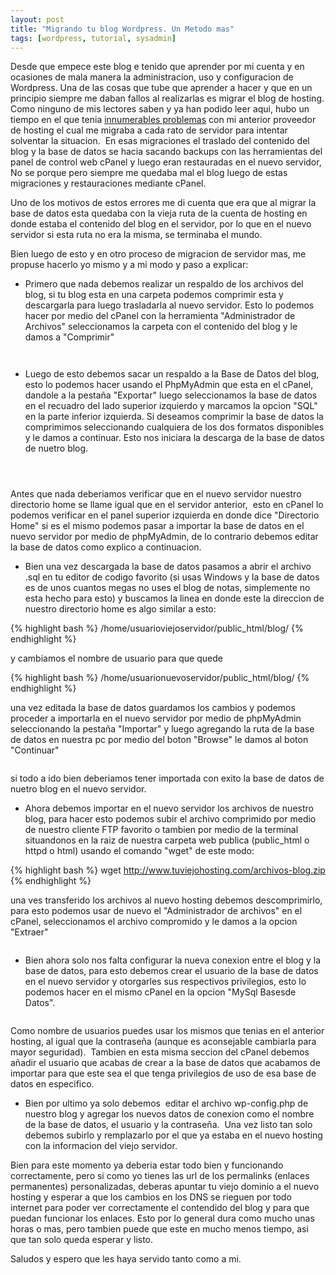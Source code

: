 ```yaml
---
layout: post
title: "Migrando tu blog Wordpress. Un Metodo mas"
tags: [wordpress, tutorial, sysadmin]
---
```


Desde que empece este blog e tenido que aprender por mi cuenta y en ocasiones de mala manera la administracion, uso y configuracion de
Wordpress. Una de las cosas que tube que aprender a hacer y que en un principio siempre me daban fallos al realizarlas es migrar el blog
de hosting. Como ninguno de mis lectores saben y ya han podido leer aqui, hubo un tiempo en el que tenia
<a href="http://blog.jam.net.ve/2009/08/17/de-nuevo-problemas-con-el-hosting/">innumerables problemas</a> con mi anterior proveedor
de hosting el cual me migraba a cada rato de servidor para intentar solventar la situacion.  En esas migraciones el traslado
del contenido del blog y la base de datos se hacia sacando backups con las herramientas del panel de control web cPanel y luego
eran restauradas en el nuevo servidor, No se porque pero siempre me quedaba mal el blog luego de estas migraciones y restauraciones
mediante cPanel.

<!-- more -->

Uno de los motivos de estos errores me di cuenta que era que al migrar la base de datos esta quedaba con la vieja ruta de la cuenta de
hosting en donde estaba el contenido del blog en el servidor, por lo que en el nuevo servidor si esta ruta no era la misma, se terminaba
el mundo.

Bien luego de esto y en otro proceso de migracion de servidor mas, me propuse hacerlo yo mismo y a mi modo y paso a explicar:

- Primero que nada debemos realizar un respaldo de los archivos del blog, si tu blog esta en una carpeta podemos comprimir esta y
descargarla para luego trasladarla al nuevo servidor. Esto lo podemos hacer por medio del cPanel con la herramienta
"Administrador de Archivos" seleccionamos la carpeta con el contenido del blog y le damos a "Comprimir"

<a href="http://imgur.com/sfcjt"><img src="http://i.imgur.com/sfcjtl.png" title="Hosted by imgur.com" alt="" /></a>

<a href="http://imgur.com/lV9ph"><img src="http://i.imgur.com/lV9phl.png" title="Hosted by imgur.com" alt="" /></a>

- Luego de esto debemos sacar un respaldo a la Base de Datos del blog, esto lo podemos hacer usando el PhpMyAdmin que esta en el
cPanel, dandole a la pestaña "Exportar" luego seleccionamos la base de datos en el recuadro del lado superior izquierdo y marcamos la
opcion "SQL" en la parte inferior izquierda. Si deseamos comprimir la base de datos la comprimimos seleccionando cualquiera de los dos
formatos disponibles y le damos a continuar. Esto nos iniciara la descarga de la base de datos de nuetro blog.

<a href="http://imgur.com/Dn9rU"><img src="http://i.imgur.com/Dn9rUl.png" title="Hosted by imgur.com" alt="" /></a>

<a href="http://imgur.com/L7m68"><img src="http://i.imgur.com/L7m68l.png" title="Hosted by imgur.com" alt="" /></a>

<a href="http://imgur.com/mmTy0"><img src="http://i.imgur.com/mmTy0s.png" title="Hosted by imgur.com" alt="" /></a>

Antes que nada deberiamos verificar que en el nuevo servidor nuestro directorio home se llame igual que en el servidor anterior, 
esto en cPanel lo podemos verificar en el panel superior izquierda en donde dice "Directorio Home" si es el mismo podemos pasar a
importar la base de datos en el nuevo servidor por medio de phpMyAdmin, de lo contrario debemos editar la base de datos como explico
a continuacion.

- Bien una vez descargada la base de datos pasamos a abrir el archivo .sql en tu editor de codigo favorito
(si usas Windows y la base de datos es de unos cuantos megas no uses el blog de notas, simplemente no esta hecho para esto)
y buscamos la linea en donde este la direccion de nuestro directorio home es algo similar a esto:

{% highlight bash %}
  /home/usuarioviejoservidor/public_html/blog/
{% endhighlight %}

y cambiamos el nombre de usuario para que quede

{% highlight bash %}
  /home/usuarionuevoservidor/public_html/blog/
{% endhighlight %}

una vez editada la base de datos guardamos los cambios y podemos proceder a importarla en el nuevo servidor por medio de phpMyAdmin
seleccionando la pestaña "Importar" y luego agregando la ruta de la base de datos en nuestra pc por medio del boton
"Browse" le damos al boton "Continuar"

<a href="http://imgur.com/KD0fs"><img src="http://i.imgur.com/KD0fss.png" title="Hosted by imgur.com" alt="" /></a>

si todo a ido bien deberiamos tener importada con exito la base de datos de nuetro blog en el nuevo servidor.

- Ahora debemos importar en el nuevo servidor los archivos de nuestro blog, para hacer esto podemos subir el archivo comprimido
por medio de nuestro cliente FTP favorito o tambien por medio de la terminal situandonos en la raiz de nuestra carpeta web
publica (public_html o httpd o html) usando el comando "wget" de este modo:

{% highlight bash %}
  wget http://www.tuviejohosting.com/archivos-blog.zip
{% endhighlight %}

una ves transferido los archivos al nuevo hosting debemos descomprimirlo, para esto podemos usar de nuevo el
"Administrador de archivos" en el cPanel, seleccionamos el archivo compromido y le damos a la opcion "Extraer"

<a href="http://imgur.com/lV9ph"><img src="http://i.imgur.com/lV9phl.png" title="Hosted by imgur.com" alt="" /></a>

- Bien ahora solo nos falta configurar la nueva conexion entre el blog y la base de datos, para esto debemos crear el usuario
de la base de datos en el nuevo servidor y otorgarles sus respectivos privilegios, esto lo podemos hacer en el mismo cPanel
en la opcion "MySql Basesde Datos".

<a href="http://imgur.com/ftMQd"><img src="http://i.imgur.com/ftMQdl.png" title="Hosted by imgur.com" alt="" /></a>

Como nombre de usuarios puedes usar los mismos que tenias en el anterior hosting, al igual que la contraseña
(aunque es aconsejable cambiarla para mayor seguridad).  Tambien en esta misma seccion del cPanel debemos añadir el usuario
que acabas de crear a la base de datos que acabamos de importar para que este sea el que tenga privilegios de uso
de esa base de datos en especifico.

- Bien por ultimo ya solo debemos  editar el archivo wp-config.php de nuestro blog y agregar los nuevos datos de conexion
como el nombre de la base de datos, el usuario y la contraseña.  Una vez listo tan solo debemos subirlo y remplazarlo por
el que ya estaba en el nuevo hosting con la informacion del viejo servidor.

Bien para este momento ya deberia estar todo bien y funcionando correctamente, pero si como yo tienes las url de
los permalinks (enlaces permanentes) personalizadas, deberas apuntar tu viejo dominio a el nuevo hosting y esperar
a que los cambios en los DNS se rieguen por todo internet para poder ver correctamente el contendido del blog y
para que puedan funcionar los enlaces. Esto por lo general dura como mucho unas horas o mas, pero tambien puede
que este en mucho menos tiempo, asi que tan solo queda esperar y listo.

Saludos y espero que les haya servido tanto como a mi.
